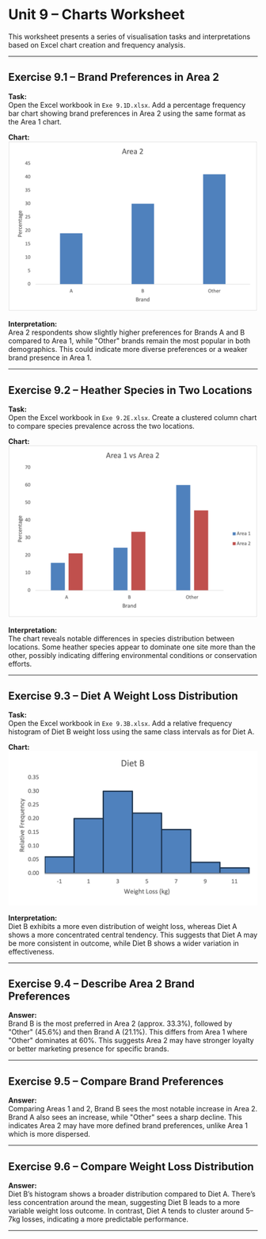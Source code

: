 # Unit 9 – Charts Worksheet

This worksheet presents a series of visualisation tasks and interpretations based on Excel chart creation and frequency analysis.

---

## Exercise 9.1 – Brand Preferences in Area 2

**Task:**  
Open the Excel workbook in `Exe 9.1D.xlsx`. Add a percentage frequency bar chart showing brand preferences in Area 2 using the same format as the Area 1 chart.

**Chart:**  
![Exercise 9.1 Chart](./images/unit9_chart_1.png)

**Interpretation:**  
Area 2 respondents show slightly higher preferences for Brands A and B compared to Area 1, while "Other" brands remain the most popular in both demographics. This could indicate more diverse preferences or a weaker brand presence in Area 1.

---

## Exercise 9.2 – Heather Species in Two Locations

**Task:**  
Open the Excel workbook in `Exe 9.2E.xlsx`. Create a clustered column chart to compare species prevalence across the two locations.

**Chart:**  
![Exercise 9.2 Chart](./images/unit9_chart_2.png)

**Interpretation:**  
The chart reveals notable differences in species distribution between locations. Some heather species appear to dominate one site more than the other, possibly indicating differing environmental conditions or conservation efforts.

---

## Exercise 9.3 – Diet A Weight Loss Distribution

**Task:**  
Open the Excel workbook in `Exe 9.3B.xlsx`. Add a relative frequency histogram of Diet B weight loss using the same class intervals as for Diet A.

**Chart:**  
![Exercise 9.3 Chart](./images/unit9_chart_3.png)

**Interpretation:**  
Diet B exhibits a more even distribution of weight loss, whereas Diet A shows a more concentrated central tendency. This suggests that Diet A may be more consistent in outcome, while Diet B shows a wider variation in effectiveness.

---

## Exercise 9.4 – Describe Area 2 Brand Preferences

**Answer:**  
Brand B is the most preferred in Area 2 (approx. 33.3%), followed by "Other" (45.6%) and then Brand A (21.1%). This differs from Area 1 where "Other" dominates at 60%. This suggests Area 2 may have stronger loyalty or better marketing presence for specific brands.

---

## Exercise 9.5 – Compare Brand Preferences

**Answer:**  
Comparing Areas 1 and 2, Brand B sees the most notable increase in Area 2. Brand A also sees an increase, while "Other" sees a sharp decline. This indicates Area 2 may have more defined brand preferences, unlike Area 1 which is more dispersed.

---

## Exercise 9.6 – Compare Weight Loss Distribution

**Answer:**  
Diet B’s histogram shows a broader distribution compared to Diet A. There’s less concentration around the mean, suggesting Diet B leads to a more variable weight loss outcome. In contrast, Diet A tends to cluster around 5–7kg losses, indicating a more predictable performance.

---
